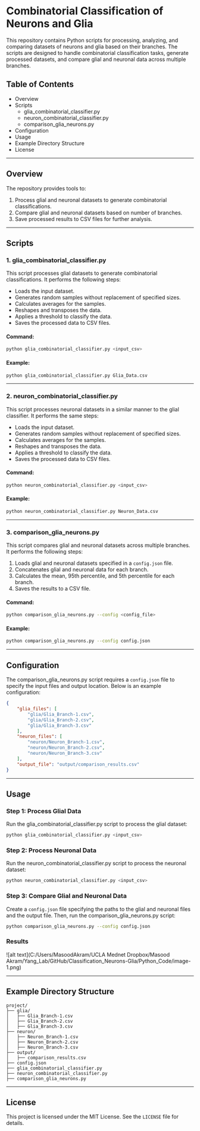 # Combinatorial Classification of Neurons and Glia

This repository contains Python scripts for processing, analyzing, and comparing datasets of neurons and glia based on their branches. The scripts are designed to handle combinatorial classification tasks, generate processed datasets, and compare glial and neuronal data across multiple branches.

## Table of Contents
- Overview
- Scripts
  - glia_combinatorial_classifier.py
  - neuron_combinatorial_classifier.py
  - comparison_glia_neurons.py
- Configuration
- Usage
- Example Directory Structure
- License

---

## Overview

The repository provides tools to:
1. Process glial and neuronal datasets to generate combinatorial classifications.
2. Compare glial and neuronal datasets based on number of branches.
3. Save processed results to CSV files for further analysis.

---

## Scripts

### 1. glia_combinatorial_classifier.py

This script processes glial datasets to generate combinatorial classifications. It performs the following steps:
- Loads the input dataset.
- Generates random samples without replacement of specified sizes.
- Calculates averages for the samples.
- Reshapes and transposes the data.
- Applies a threshold to classify the data.
- Saves the processed data to CSV files.

#### Command:
```bash
python glia_combinatorial_classifier.py <input_csv>
```

#### Example:
```bash
python glia_combinatorial_classifier.py Glia_Data.csv
```

---

### 2. neuron_combinatorial_classifier.py

This script processes neuronal datasets in a similar manner to the glial classifier. It performs the same steps:
- Loads the input dataset.
- Generates random samples without replacement of specified sizes.
- Calculates averages for the samples.
- Reshapes and transposes the data.
- Applies a threshold to classify the data.
- Saves the processed data to CSV files.

#### Command:
```bash
python neuron_combinatorial_classifier.py <input_csv>
```

#### Example:
```bash
python neuron_combinatorial_classifier.py Neuron_Data.csv
```

---

### 3. comparison_glia_neurons.py

This script compares glial and neuronal datasets across multiple branches. It performs the following steps:
1. Loads glial and neuronal datasets specified in a `config.json` file.
2. Concatenates glial and neuronal data for each branch.
3. Calculates the mean, 95th percentile, and 5th percentile for each branch.
4. Saves the results to a CSV file.

#### Command:
```bash
python comparison_glia_neurons.py --config <config_file>
```

#### Example:
```bash
python comparison_glia_neurons.py --config config.json
```

---

## Configuration

The comparison_glia_neurons.py script requires a `config.json` file to specify the input files and output location. Below is an example configuration:

```json
{
    "glia_files": [
        "glia/Glia_Branch-1.csv",
        "glia/Glia_Branch-2.csv",
        "glia/Glia_Branch-3.csv"
    ],
    "neuron_files": [
        "neuron/Neuron_Branch-1.csv",
        "neuron/Neuron_Branch-2.csv",
        "neuron/Neuron_Branch-3.csv"
    ],
    "output_file": "output/comparison_results.csv"
}
```

---

## Usage

### Step 1: Process Glial Data
Run the glia_combinatorial_classifier.py script to process the glial dataset:
```bash
python glia_combinatorial_classifier.py <input_csv>
```

### Step 2: Process Neuronal Data
Run the neuron_combinatorial_classifier.py script to process the neuronal dataset:
```bash
python neuron_combinatorial_classifier.py <input_csv>
```

### Step 3: Compare Glial and Neuronal Data
Create a `config.json` file specifying the paths to the glial and neuronal files and the output file. Then, run the comparison_glia_neurons.py script:
```bash
python comparison_glia_neurons.py --config config.json
```

### Results
![alt text](C:/Users/MasoodAkram/UCLA Mednet Dropbox/Masood Akram/Yang_Lab/GitHub/Classification_Neurons-Glia/Python_Code/image-1.png)

---

## Example Directory Structure

```
project/
├── glia/
│   ├── Glia_Branch-1.csv
│   ├── Glia_Branch-2.csv
│   ├── Glia_Branch-3.csv
├── neuron/
│   ├── Neuron_Branch-1.csv
│   ├── Neuron_Branch-2.csv
│   ├── Neuron_Branch-3.csv
├── output/
│   ├── comparison_results.csv
├── config.json
├── glia_combinatorial_classifier.py
├── neuron_combinatorial_classifier.py
├── comparison_glia_neurons.py
```

---

## License

This project is licensed under the MIT License. See the `LICENSE` file for details.

